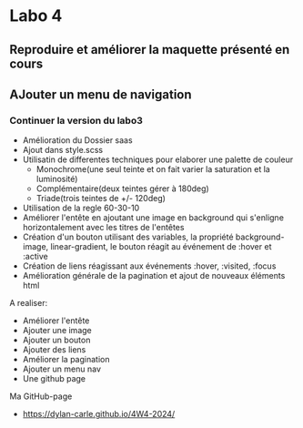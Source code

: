 # Labo 4
## Reproduire et améliorer la maquette présenté en cours
## AJouter un menu de navigation

### Continuer la version du labo3
 - Amélioration du Dossier saas
 - Ajout dans style.scss
 - Utilisatin de differentes techniques pour elaborer une palette de couleur
     - Monochrome(une seul teinte et on fait varier la saturation et la luminosité)
     - Complémentaire(deux teintes gérer à 180deg)
     - Triade(trois teintes de +/- 120deg)
 - Utilisation de la regle 60-30-10
 - Améliorer l'entête en ajoutant une image en background qui s'enligne horizontalement avec les titres de l'entêtes
 - Création d'un bouton utilisant des variables, la propriété background-image, linear-gradient, le bouton réagit au événement de :hover et :active
 - Création de liens réagissant aux événements :hover, :visited, :focus
 - Amélioration générale de la pagination et ajout de nouveaux éléments html
 
A realiser:
 - Améliorer l'entête
 - Ajouter une image
 - Ajouter un bouton
 - Ajouter des liens
 - Améliorer la pagination
 - Ajouter un menu nav
 - Une github page

Ma GitHub-page 
 - https://dylan-carle.github.io/4W4-2024/